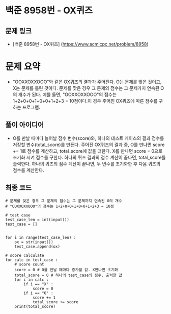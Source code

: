 # 백준 8958번 - OX퀴즈

## 문제 링크
- [백준 8958번 - OX퀴즈] (https://www.acmicpc.net/problem/8958)

# 문제 요약
- "OOXXOXXOOO"와 같은 OX퀴즈의 결과가 주어진다. O는 문제를 맞은 것이고, X는 문제를 틀린 것이다. 문제를 맞은 경우 그 문제의 점수는 그 문제가지 연속된 O의 개수가 된다. 예를 들면, "OOXXOXXOOO"의 점수는 1+2+0+0+1+0+0+1+2+3 = 10점이다.이 경우 주어진 OX퀴즈에 따른 점수를 구하는 프로그램. 

## 풀이 아이디어
- O를 만날 때마다 늘어날 점수 변수(score)와, 하나의 테스트 케이스의 결과 점수를 저장할 변수(total_score)를 만든다.
주어진 OX퀴즈의 결과 중, O를 만나면 score += 1로 점수를 계산하고, total_score에 값을 더한다. X를 만나면 score = 0으로 초기화 시켜 점수를 구한다. 하나의 퀴즈 결과의 점수 계산이 끝나면, total_score를 출력한다. 하나의 퀴즈의 점수 계산이 끝나면, 두 변수를 초기화한 후 다음 퀴즈의 점수를 계산한다. 

## 최종 코드
    # 문제를 맞은 경우 그 문제의 점수는 그 문제까지 연속된 O의 개수
    # "OOXXOXXOOO"의 점수는 1+2+0+0+1+0+0+1+2+3 = 10점

    # test case
    test_case_len = int(input())
    test_case = []


    for i in range(test_case_len) :
        ox = str(input())
        test_case.append(ox)

    # score calculate
    for calc in test_case :
        # score count
        score = 0 # O를 만날 때마다 증가할 값. X만나면 초기화
        total_score = 0 # 하나의 test_case의 점수. 출력할 값
        for i in calc :
            if i == "X" :
                score = 0
            if i == "O" :
                score += 1
                total_score += score
        print(total_score)





